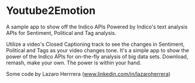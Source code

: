 # Youtube2Emotion
A sample app to show off the Indico APIs
Powered by Indico's text analysis APIs for Sentiment, Political and Tag analysis.

Utilize a video's Closed Captioning track to see the changes in Sentiment, Political and Tags as your video changes tone.
It's a simple app to show the power of the Indico APIs for on-the-fly analysis of big data sets.
Download, remash, make your own. The power is within your hand.

Some code by Lazaro Herrrera (www.linkedin.com/in/lazaroherrera)

